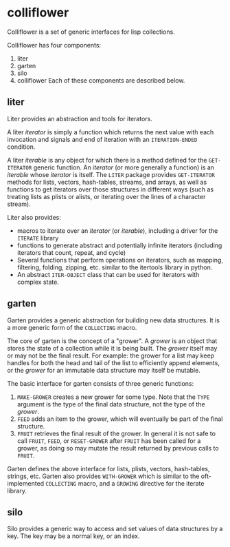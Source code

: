 # colliflower
Colliflower is a set of generic interfaces for lisp collections.

Colliflower has four components:
 1. liter
 2. garten
 3. silo
 4. colliflower
Each of these components are described below.

## liter
Liter provides an abstraction and tools for iterators.

A liter _iterator_ is simply a function which returns the next value with
each invocation and signals and end of iteration with an `ITERATION-ENDED`
condition.

A liter _iterable_ is any object for which there is a method defined for the
`GET-ITERATOR` generic function. An _iterator_ (or more generally a function)
is an _iterable_ whose _iterator_ is itself. The `LITER` package provides `GET-ITERATOR`
methods for lists, vectors, hash-tables, streams, and arrays, as well as functions to
get iterators over those structures in different ways (such as treating lists as plists
or alists, or iterating over the lines of a character stream).

Liter also provides:
 * macros to iterate over an _iterator_ (or _iterable_), including a driver for
 the `ITERATE` library
 * functions to generate abstract and potentially infinite iterators (including iterators that count, repeat, and cycle)
 * Several functions that perform operations on iterators, such as mapping, filtering, folding,
 zipping, etc. similar to the itertools library in python.
 * An abstract `ITER-OBJECT` class that can be used for iterators with complex state.

## garten
Garten provides a generic abstraction for building new data structures. It
is a more generic form of the `COLLECTING` macro.

The core of garten is the concept of a "grower". A _grower_ is an object
that stores the state of a collection while it is being built. The _grower_
itself may or may not be the final result. For example: the grower for a list
may keep handles for both the head and tail of the list to efficiently append
elements, or the _grower_ for an immutable data structure may itself be mutable.

The basic interface for garten consists of three generic functions:
 1. `MAKE-GROWER` creates a new grower for some type. Note that the `TYPE` argument is
 the type of the final data structure, not the type of the _grower_.
 2. `FEED` adds an item to the grower, which will eventually be part of the final
 structure.
 3. `FRUIT` retrieves the final result of the grower. In general it is not safe to call
 `FRUIT`, `FEED`, or `RESET-GROWER` after `FRUIT` has been called for a grower, as doing so
 may mutate the result returned by previous calls to `FRUIT`.

Garten defines the above interface for lists, plists, vectors, hash-tables, strings, etc.
Garten also provides `WITH-GROWER` which is similar to the oft-implemented `COLLECTING`
macro, and a `GROWING` directive for the iterate library.

## silo
Silo provides a generic way to access and set values of data structures by a key.
The key may be a normal key, or an index.
